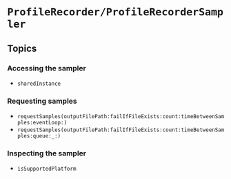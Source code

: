 # ``ProfileRecorder/ProfileRecorderSampler``

## Topics

### Accessing the sampler

- ``sharedInstance``

### Requesting samples

- ``requestSamples(outputFilePath:failIfFileExists:count:timeBetweenSamples:eventLoop:)``
- ``requestSamples(outputFilePath:failIfFileExists:count:timeBetweenSamples:queue:_:)``

### Inspecting the sampler

- ``isSupportedPlatform``
